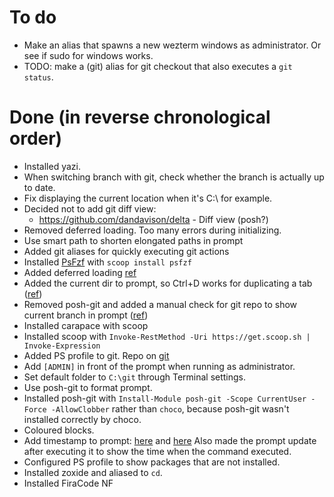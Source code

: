 # To do

- Make an alias that spawns a new wezterm windows as administrator. Or see if sudo for windows works.
- TODO: make a (git) alias for git checkout that also executes a `git status`.

# Done (in reverse chronological order)

- Installed yazi.
- When switching branch with git, check whether the branch is actually up to date.
- Fix displaying the current location when it's C:\ for example.
- Decided not to add git diff view:
  - https://github.com/dandavison/delta - Diff view (posh?)
- Removed deferred loading. Too many errors during initializing.
- Use smart path to shorten elongated paths in prompt
- Added git aliases for quickly executing git actions
- Installed [PsFzf](https://github.com/kelleyma49/PSFzf?tab=readme-ov-file) with `scoop install psfzf`
- Added deferred loading [ref](https://fsackur.github.io/2023/11/20/Deferred-profile-loading-for-better-performance/)
- Added the current dir to prompt, so Ctrl+D works for duplicating a tab ([ref](https://learn.microsoft.com/en-us/windows/terminal/tutorials/new-tab-same-directory))
- Removed posh-git and added a manual check for git repo to show current branch in prompt ([ref](https://stackoverflow.com/questions/1287718/how-can-i-display-my-current-git-branch-name-in-my-powershell-prompt))
- Installed carapace with scoop
- Installed scoop with `Invoke-RestMethod -Uri https://get.scoop.sh | Invoke-Expression`
- Added PS profile to git. Repo on [git](https://github.com/Lvdspek/powershell-config)
- Add `[ADMIN]` in front of the prompt when running as administrator.
- Set default folder to `C:\git` through Terminal settings.
- Use posh-git to format prompt.
- Installed posh-git with
  `Install-Module posh-git -Scope CurrentUser -Force -AllowClobber` rather than `choco`, because posh-git wasn't installed correctly by choco.
- Coloured blocks.
- Add timestamp to prompt: [here](https://www.reddit.com/r/PowerShell/comments/a2hs0i/adding_datetime_to_powershell_prompt/) and [here](https://jdhitsolutions.com/blog/powershell/6240/friday-fun-with-timely-powershell-prompts/) Also made the prompt update after executing it to show the time when the command executed.
- Configured PS profile to show packages that are not installed.
- Installed zoxide and aliased to `cd`.
- Installed FiraCode NF

